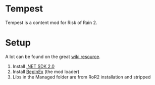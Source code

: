 # Tempest

Tempest is a content mod for Risk of Rain 2.

# Setup

A lot can be found on the great [wiki resource](https://github.com/risk-of-thunder/R2Wiki/wiki).

1. Install [.NET SDK 2.0](https://dotnet.microsoft.com/download/visual-studio-sdks)
2. Install [BepInEx](https://github.com/risk-of-thunder/R2Wiki/wiki/BepInEx) (the mod loader)
3. Libs in the Managed folder are from RoR2 installation and stripped
